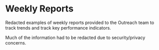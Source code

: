 # Weekly Reports
Redacted examples of weekly reports provided to the Outreach team to track trends and track key performance indicators. 

Much of the information had to be redacted due to security/privacy concerns. 
